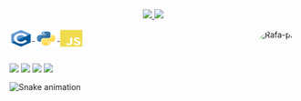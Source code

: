 <div align="center">
    <a href="https://github.com/wluca1">
  <img height="48%" src="https://github-readme-stats.vercel.app/api?username=wluca1&show_icons=true&theme=tokyonight&include_all_commits=true&count_private=true"/>
  <img height="48%" src="https://github-readme-stats.vercel.app/api/top-langs/?username=wluca1&layout=compact&langs_count=7&theme=tokyonight"/>
      </div>  
<div style="display: inline_block"><br>
   <img align="center" alt="Rafa-C" height="30" width="40" src="https://github.com/devicons/devicon/blob/master/icons/c/c-original.svg">
   <img align="center" alt="Rafa-Python" height="30" width="40" src="https://raw.githubusercontent.com/devicons/devicon/master/icons/python/python-original.svg">
   <img align="center" alt="Rafa-Js" height="30" width="40" src="https://raw.githubusercontent.com/devicons/devicon/master/icons/javascript/javascript-plain.svg">
    <img align="right" alt="Rafa-pic" height="150" style="border-radius:50px;" src="https://media.discordapp.net/attachments/780519335075512341/1028364861308162168/WaLter-LUCAS-unscreen.gif">
</div>
      </div>
  
  ##
  
<div>
  <a href="https://www.instagram.com/wluca____/" target="_blank"><img src="https://img.shields.io/badge/-Instagram-%23E4405F?style=for-the-badge&logo=instagram&logoColor=white" target="_blank"></a>
 <a href="https://twitter.com/wlucas05" target="_blank"><img src="https://img.shields.io/badge/Twitter-1DA1F2?style=for-the-badge&logo=twitter&logoColor=white"_blank"></a> 
  <a href = "mailto:walterlucas.to@gmail.com"><img src="https://img.shields.io/badge/-Gmail-%23333?style=for-the-badge&logo=gmail&logoColor=white" target="_blank"></a>
  <a href="https://www.linkedin.com/in/walter-lucas-barros-da-conceição-548084253/" target="_blank"><img src="https://img.shields.io/badge/-LinkedIn-%230077B5?style=for-the-badge&logo=linkedin&logoColor=white" target="_blank"></a>
     
   ![Snake animation](https://github.com/wluca1/wluca1/blob/output/github-contribution-grid-snake.svg)
